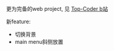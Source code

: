 更为完备的web project, 见 [Top-Coder b站](https://www.bilibili.com/video/BV1Gg411o7aE/?spm_id_from=333.999.0.0&vd_source=c6866d088ad067762877e4b6b23ab9df)

新feature:
+ 切换背景
+ main menu斜侧放置